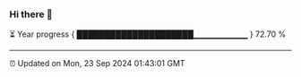 ### Hi there 👋

⏳ Year progress { █████████████████████▁▁▁▁▁▁▁▁▁ } 72.70 %

---

⏰ Updated on Mon, 23 Sep 2024 01:43:01 GMT


